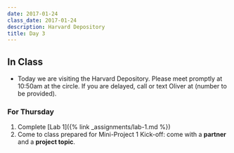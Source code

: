 ```yaml
---
date: 2017-01-24
class_date: 2017-01-24
description: Harvard Depository
title: Day 3
---
```


## In Class

* Today we are visiting the Harvard Depository.
Please meet promptly at 10:50am at the circle.
If you are delayed, call or text Oliver at (number to be provided).

### For Thursday

1. Complete [Lab 1]({% link _assignments/lab-1.md %})
2. Come to class prepared for Mini-Project 1 Kick-off: come with a **partner** and a **project topic**.
